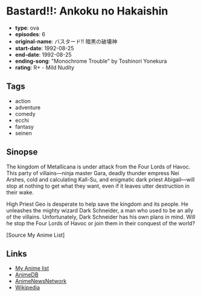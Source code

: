 # Bastard!!: Ankoku no Hakaishin

-   **type**: ova
-   **episodes**: 6
-   **original-name**: バスタード!! 暗黒の破壊神
-   **start-date**: 1992-08-25
-   **end-date**: 1992-08-25
-   **ending-song**: "Monochrome Trouble" by Toshinori Yonekura
-   **rating**: R+ - Mild Nudity

## Tags

-   action
-   adventure
-   comedy
-   ecchi
-   fantasy
-   seinen

## Sinopse

The kingdom of Metallicana is under attack from the Four Lords of Havoc. This party of villains—ninja master Gara, deadly thunder empress Nei Arshes, cold and calculating Kall-Su, and enigmatic dark priest Abigail—will stop at nothing to get what they want, even if it leaves utter destruction in their wake.

High Priest Geo is desperate to help save the kingdom and its people. He unleashes the mighty wizard Dark Schneider, a man who used to be an ally of the villains. Unfortunately, Dark Schneider has his own plans in mind. Will he stop the Four Lords of Havoc or join them in their conquest of the world?

[Source My Anime List]

## Links

-   [My Anime list](https://myanimelist.net/anime/404/Bastard__Ankoku_no_Hakaishin)
-   [AnimeDB](http://anidb.info/perl-bin/animedb.pl?show=anime&aid=10)
-   [AnimeNewsNetwork](http://www.animenewsnetwork.com/encyclopedia/anime.php?id=519)
-   [Wikipedia](http://en.wikipedia.org/wiki/Bastard%E2%80%BC)
